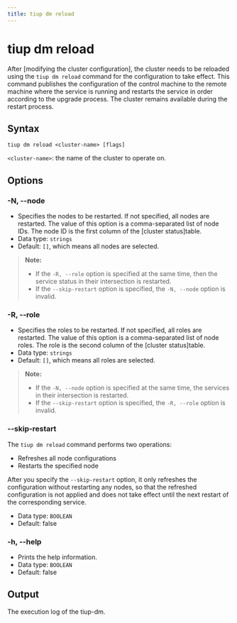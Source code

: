 ```yaml
---
title: tiup dm reload
---
```


# tiup dm reload

After [modifying the cluster configuration]<!-- (/tiup/tiup-component-dm-edit-config.md) -->, the cluster needs to be reloaded using the `tiup dm reload` command for the configuration to take effect. This command publishes the configuration of the control machine to the remote machine where the service is running and restarts the service in order according to the upgrade process. The cluster remains available during the restart process.

## Syntax

```shell
tiup dm reload <cluster-name> [flags]
```

`<cluster-name>`: the name of the cluster to operate on.

## Options

### -N, --node

- Specifies the nodes to be restarted. If not specified, all nodes are restarted. The value of this option is a comma-separated list of node IDs. The node ID is the first column of the [cluster status]<!--(/tiup/tiup-component-dm-display.md) -->table.
- Data type: `strings`
- Default: `[]`, which means all nodes are selected.

> **Note:**
>
> + If the `-R, --role` option is specified at the same time, then the service status in their intersection is restarted.
> + If the `--skip-restart` option is specified, the `-N, --node` option is invalid.

### -R, --role

- Specifies the roles to be restarted. If not specified, all roles are restarted. The value of this option is a comma-separated list of node roles. The role is the second column of the [cluster status]<!-- (/tiup/tiup-component-dm-display.md) -->table.
- Data type: `strings`
- Default: `[]`, which means all roles are selected.

> **Note:**
>
> + If the `-N, --node` option is specified at the same time, the services in their intersection is restarted.
> + If the `--skip-restart` option is specified, the `-R, --role` option is invalid.

### --skip-restart

The `tiup dm reload` command performs two operations:

- Refreshes all node configurations
- Restarts the specified node

After you specify the `--skip-restart` option, it only refreshes the configuration without restarting any nodes, so that the refreshed configuration is not applied and does not take effect until the next restart of the corresponding service.

- Data type: `BOOLEAN`
- Default: false

### -h, --help

- Prints the help information.
- Data type: `BOOLEAN`
- Default: false

## Output

The execution log of the tiup-dm.